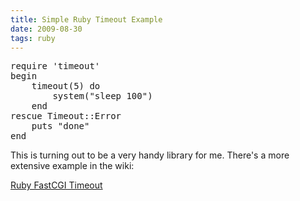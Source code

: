 ```yaml
---
title: Simple Ruby Timeout Example
date: 2009-08-30
tags: ruby
---
```

 <pre class="sh_ruby">
require 'timeout'
begin
    timeout(5) do
        system("sleep 100")
    end
rescue Timeout::Error
    puts "done"
end
</pre>

This is turning out to be a very handy library for me. There's a more extensive example in the wiki:

[Ruby FastCGI Timeout](http://www.docunext.com/wiki/Ruby_FastCGI_Timeout)

